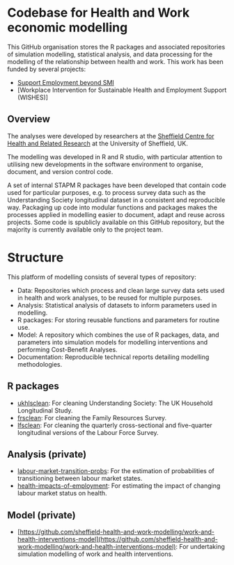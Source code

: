 # Codebase for Health and Work economic modelling

This GitHub organisation stores the R packages and associated repositories of simulation modelling, statistical analysis, and data processing for the modelling of the relationship between health and work. This work has been funded by several projects:

- [Support Employment beyond SMI](https://www.ipsbeyondsmi.org/)
- [Workplace Intervention for Sustainable Health and Employment Support (WISHES)]

## Overview
The analyses were developed by researchers at the [Sheffield Centre for Health and Related Research](https://www.sheffield.ac.uk/scharr) at the University of Sheffield, UK.

The modelling was developed in R and R studio, with particular attention to utilising new developments in the software environment to organise, document, and version control code.   

A set of internal STAPM R packages have been developed that contain code used for particular purposes, e.g. to process survey data such as the Understanding Society longitudinal dataset in a consistent and reproducible way. Packaging up code into modular functions and packages makes the processes applied in modelling easier to document, adapt and reuse across projects. Some code is spublicly available on this GitHub repository, but the majority is currently available only to the project team.  

# Structure 

This platform of modelling consists of several types of repository:

- Data: Repositories which process and clean large survey data sets used in health and work analyses, to be reused for multiple purposes.
- Analysis: Statistical analysis of datasets to inform parameters used in modelling.
- R packages: For storing reusable functions and parameters for routine use.
- Model: A repository which combines the use of R packages, data, and parameters into simulation models for modelling interventions and performing Cost-Benefit Analyses.
- Documentation: Reproducible technical reports detailing modelling methodologies.

## R packages 

- [ukhlsclean](https://github.com/sheffield-health-and-work-modelling/ukhlsclean): For cleaning Understanding Society: The UK Household Longitudinal Study.
- [frsclean](https://github.com/sheffield-health-and-work-modelling/frsclean): For cleaning the Family Resources Survey.
- [lfsclean](https://github.com/sheffield-health-and-work-modelling/lfsclean): For cleaning the quarterly cross-sectional and five-quarter longitudinal versions of the Labour Force Survey.

## Analysis (private)

- [labour-market-transition-probs](https://github.com/sheffield-health-and-work-modelling/labour-market-transition-probs): For the estimation of probabilities of transitioning between labour market states.
- [health-impacts-of-employment](https://github.com/sheffield-health-and-work-modelling/health-impacts-of-employment): For estimating the impact of changing labour market status on health.

## Model (private)

- [https://github.com/sheffield-health-and-work-modelling/work-and-health-interventions-model](https://github.com/sheffield-health-and-work-modelling/work-and-health-interventions-model): For undertaking simulation modelling of work and health interventions. 

